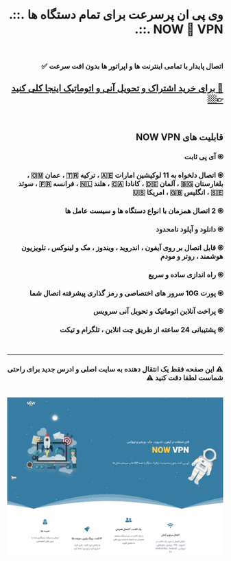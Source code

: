 <div dir="rtl">
<h1>وی پی ان پرسرعت برای تمام دستگاه ها .::. NOW 🚀 VPN .::.</h1>
<br>
<h3>اتصال پایدار با تمامی اینترنت ها و اپراتور ها بدون افت سرعت ✅ </h3>
<h2><a href="https://now2vpn.xyz" target="_self">🔗  برای خرید اشتراک و تحویل آنی و اتوماتیک اینجا کلی کنید 👉🏼</a></h2>
<br>
<p align="right" dir="rtl">
 <b><h2>قابلیت های NOW VPN</h2></b>
 <h3>⦿ آی پی ثابت</h3>
 <h3>⦿ اتصال دلخواه به 11 لوکیشین امارات 🇦🇪 ، ترکیه 🇹🇷 ، عمان 🇴🇲 ، بلغارستان 🇧🇬 ، آلمان 🇩🇪 ، کانادا 🇨🇦 ، هلند 🇳🇱 ، فرانسه 🇫🇷 ، سوئد 🇸🇪 ، انگلیس 🇬🇧 ، امریکا 🇺🇸</h3>
 <h3>⦿ 2 اتصال همزمان با انواع دستگاه ها و سیست عامل ها</h3>
 <h3>⦿ دانلود و آپلود نامحدود</h3>
 <h3>⦿ قابل اتصال بر روی آیفون ، اندروید ، ویندوز ، مک و لینوکس ، تلویزیون هوشمند ، روتر و مودم</h3>
 <h3>⦿ راه اندازی ساده و سریع</h3>
 <h3>⦿ پورت 10G سرور های اختصاصی و رمز گذاری پیشرفته اتصال شما</h3>
  <h3>⦿ پراخت آنلاین اتوماتیک و تحویل آنی سرویس</h3>
 <h3>⦿ پشتیبانی 24 ساعته از طریق چت انلاین ، تلگرام و تیکت</h3>
</p>

<br>
<hr>
<h3>⚠️ این صفحه فقط یک انتقال دهنده به سایت اصلی و ادرس جدید برای راحتی شماست لطفا دقت کنید ⚠️</p>
<br>
<img src="assets/images/screenshots-section/nowvpn.png" />

</div>
